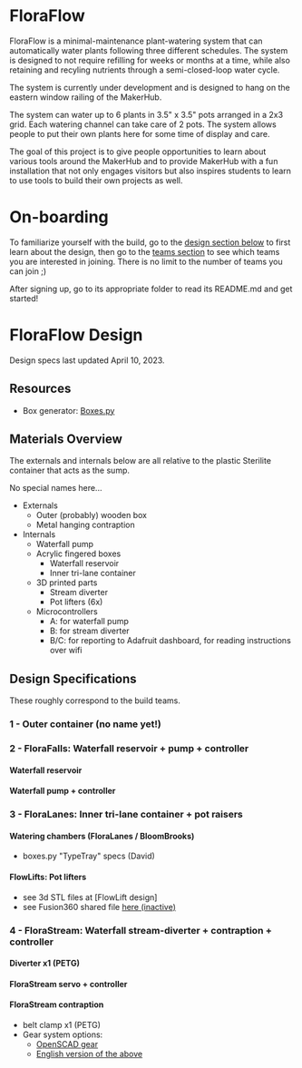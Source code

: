 # FloraFlow

FloraFlow is a minimal-maintenance plant-watering system that can automatically water plants following three different schedules. The system is designed to not require refilling for weeks or months at a time, while also retaining and recyling nutrients through a semi-closed-loop water cycle.

The system is currently under development and is designed to hang on the eastern window railing of the MakerHub.

The system can water up to 6 plants in 3.5" x 3.5" pots arranged in a 2x3 grid. Each watering channel can take care of 2 pots. The system allows people to put their own plants here for some time of display and care. 

The goal of this project is to give people opportunities to learn about various tools around the MakerHub and to provide MakerHub with a fun installation that not only engages visitors but also inspires students to learn to use tools to build their own projects as well.

# On-boarding

To familiarize yourself with the build, go to the [design section below](https://github.com/GeorgetownMakerHubOrg/floraflow/tree/main/design) to first learn about the design, then go to the [teams section]() to see which teams you are interested in joining. There is no limit to the number of teams you can join ;)

After signing up, go to its appropriate folder to read its README.md and get started!

# FloraFlow Design

Design specs last updated April 10, 2023.

## Resources

- Box generator: [Boxes.py](https://festi.info/boxes.py/)

## Materials Overview

The externals and internals below are all relative to the plastic Sterilite container that acts as the sump.

No special names here...

- Externals
	- Outer (probably) wooden box
	- Metal hanging contraption
- Internals
	- Waterfall pump
	- Acrylic fingered boxes
		- Waterfall reservoir
		- Inner tri-lane container
	- 3D printed parts
		- Stream diverter
		- Pot lifters (6x)
	- Microcontrollers
		- A: for waterfall pump
		- B: for stream diverter
		- B/C: for reporting to Adafruit dashboard, for reading instructions over wifi

## Design Specifications

These roughly correspond to the build teams.

### 1 - Outer container (no name yet!)

### 2 - FloraFalls: Waterfall reservoir + pump + controller
#### Waterfall reservoir

#### Waterfall pump + controller

### 3 - FloraLanes: Inner tri-lane container + pot raisers
#### Watering chambers (FloraLanes / BloomBrooks)
- boxes.py "TypeTray" specs (David)

#### FlowLifts: Pot lifters
- see 3d STL files at [FlowLift design]
- see Fusion360 shared file [here (inactive)]()

### 4 - FloraStream: Waterfall stream-diverter + contraption + controller
#### Diverter x1 (PETG)

#### FloraStream servo + controller

#### FloraStream contraption
- belt clamp x1 (PETG)
- Gear system options:
	- [OpenSCAD gear](https://github.com/dpellegr/PolyGear)
	- [English version of the above](https://github.com/chrisspen/gears)

